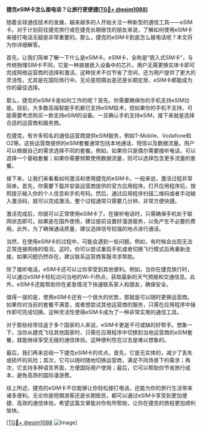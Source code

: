 **捷克eSIM卡怎么接电话？让旅行更便捷[[TG💪+ @esim1088](https://t.me/s/esim1088)]**

随着全球通信技术的发展，越来越多的人开始关注一种新型的通信工具——eSIM卡。对于计划前往捷克旅行或在捷克长期居住的朋友来说，了解如何使用eSIM卡来接打电话无疑是非常重要的。那么，捷克的eSIM卡到底怎么接电话呢？本文将为你详细解答。

首先，让我们简单了解一下什么是eSIM卡。eSIM卡，全称是“嵌入式SIM卡”，与传统物理SIM卡不同，它是一种直接嵌入设备中的芯片。用户无需更换实体卡即可完成网络运营商的选择和激活。这种技术不仅节省了空间，还为用户提供了更大的灵活性，尤其是在国际旅行中。无论是短期出差还是长期定居，eSIM卡都能成为你的最佳选择。

那么，捷克的eSIM卡是如何工作的呢？首先，你需要确保你的手机支持eSIM功能。目前，大多数高端智能手机都已支持eSIM技术，但如果你的手机不支持，可能需要考虑购买一款支持eSIM的设备。一旦确认手机支持eSIM，接下来就是选择合适的运营商和服务商。

在捷克，有许多知名的通信运营商提供eSIM服务，例如T-Mobile、Vodafone和O2等。这些运营商提供的eSIM套餐通常包括本地通话、短信以及数据流量。用户可以根据自己的需求选择不同的套餐。例如，如果你只是偶尔需要接听电话，可以选择一个基础套餐；如果你需要频繁使用数据流量，则可以选择包含更多流量的套餐。

接下来，让我们来看看如何激活和使用捷克的eSIM卡。一般来说，激活过程非常简单。首先，你需要下载并安装运营商提供的官方应用程序。打开应用程序后，按照提示输入你的个人信息和手机号码。然后，通过应用程序扫描二维码或者手动输入激活码，就可以完成激活。整个过程通常只需要几分钟，非常方便快捷。

激活完成后，你就可以正常使用eSIM卡了。在接听电话时，只需确保手机处于联网状态即可。如果是在国外使用，建议提前设置好漫游服务，以免产生不必要的费用。此外，为了确保通话质量，建议选择信号较强的地点进行通话。

当然，在使用eSIM卡的过程中，可能会遇到一些问题。例如，有时候会出现无法正常连接网络的情况。这时，你可以尝试重启手机或者切换飞行模式后再重新连接。如果问题仍然存在，建议联系运营商客服寻求帮助。

除了接听电话，eSIM卡还可以让你享受到其他便利。例如，当你在捷克旅行时，可以通过eSIM卡轻松访问当地的Wi-Fi热点，获取最新的天气预报和交通信息。此外，eSIM卡还能帮助你在紧急情况下快速联系家人和朋友，确保安全。

值得一提的是，使用eSIM卡还有一个很大的优势，那就是可以随时更换运营商。如果你对当前的套餐不满意，或者想尝试其他运营商的服务，只需在应用程序中操作即可完成切换。这种灵活性使得eSIM卡成为了一种非常实用的通信工具。

对于那些经常往返于多个国家的人来说，eSIM卡更是不可或缺的好帮手。想象一下，当你从捷克飞往其他国家时，只需在应用程序中切换到当地运营商的eSIM套餐，就能继续享受无缝的通信体验。这种便利性在过去是难以想象的。

最后，我们再来总结一下捷克eSIM卡的优点。首先，它是无实体的，减少了丢失或损坏的风险；其次，它可以随时随地切换运营商，满足不同场景下的需求；再次，它支持多种语言界面，方便国际用户使用；最后，它可以帮助你节省旅行成本，避免高昂的国际漫游费。

综上所述，捷克的eSIM卡不仅能够让你轻松接打电话，还能为你的旅行生活带来诸多便利。无论你是短期游客还是长期居民，都可以通过eSIM卡享受到更加便捷、高效的通信体验。希望这篇文章能对你有所帮助，让你在捷克的旅程更加顺利愉快。

[[TG💪+ @esim1088](https://t.me/s/esim1088) ![Image](https://i.postimg.cc/4NQfJmqS/Snipaste-2025-05-13-00-14-12.png)]